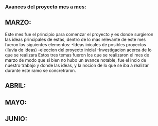### Avances del proyecto mes a mes:


## MARZO:
Este mes fue el principio para comenzar el proyecto y es donde surgieron las ideas principales de estas, dentro de lo mas relevante de este mes fueron los siguientes elementos: -Ideas inicales de posibles proyectos (lluvia de ideas) -eleccion del proyecto inicial -Investigacion acerca de lo que se realizara Estos tres temas fueron los que se realizaron el mes de marzo de modo que si bien no hubo un avance notable, fue el incio de nuestro trabajo y donde las ideas, y la nocion de lo que se iba a realizar durante este ramo se concretraron.
## ABRIL:


## MAYO:


## JUNIO: 
